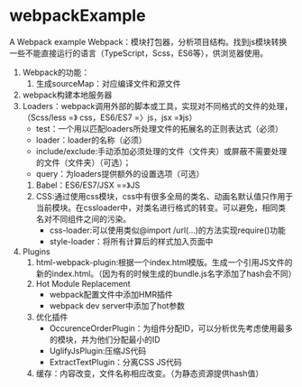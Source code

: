 # webpackExample
A Webpack example
Webpack：模块打包器，分析项目结构。找到js模块转换一些不能直接运行的语言（TypeScript，Scss，ES6等），供浏览器使用。
1. Webpack的功能：
    1. 生成sourceMap：对应编译文件和源文件
2. webpack构建本地服务器
3. Loaders：webpack调用外部的脚本或工具，实现对不同格式的文件的处理，（Scss/less =》 css，ES6/ES7 =〉js，jsx =》js）
    * test：一个用以匹配loaders所处理文件的拓展名的正则表达式（必须）
    * loader：loader的名称（必须）
    * include/exclude:手动添加必须处理的文件（文件夹）或屏蔽不需要处理的文件（文件夹）（可选）；
    * query：为loaders提供额外的设置选项（可选）
    1. Babel：ES6/ES7/JSX ==》JS
    2. CSS:通过使用css模块，css中有很多全局的类名、动画名默认值只作用于当前模块。在cssloader中，对类名进行格式的转变。可以避免，相同类名对不同组件之间的污染。
        * css-loader:可以使用类似@import /url(…)的方法实现require()功能
        * style-loader：将所有计算后的样式加入页面中
4. Plugins
    1. html-webpack-plugin:根据一个index.html模版。生成一个引用JS文件的新的index.html。（因为有的时候生成的bundle.js名字添加了hash会不同）
    2. Hot Module Replacement
        * webpack配置文件中添加HMR插件
        * webpack dev server中添加了hot参数
    3. 优化插件
        * OccurenceOrderPlugin：为组件分配ID，可以分析优先考虑使用最多的模块，并为他们分配最小的ID
        * UglifyJsPlugin:压缩JS代码
        * ExtractTextPlugin：分离CSS JS代码
    4. 缓存：内容改变，文件名称相应改变。（为静态资源提供hash值）

